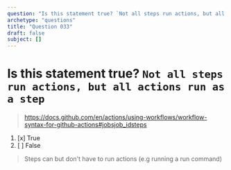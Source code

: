 ```yaml
---
question: "Is this statement true? `Not all steps run actions, but all actions run as a step`"
archetype: "questions"
title: "Question 033"
draft: false
subject: []
---
```


# Is this statement true? `Not all steps run actions, but all actions run as a step`
> https://docs.github.com/en/actions/using-workflows/workflow-syntax-for-github-actions#jobsjob_idsteps
1. [x] True
1. [ ] False
> Steps can but don't have to run actions (e.g running a run command)
